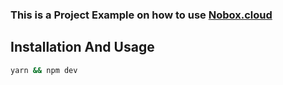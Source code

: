 ### This is a Project Example on how to use [Nobox.cloud](https://nobox.cloud)

## Installation And Usage

```bash
yarn && npm dev
```
